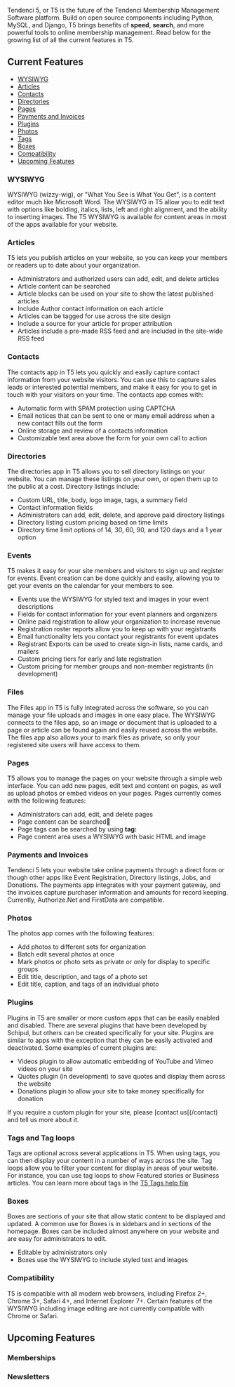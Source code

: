 Tendenci 5, or T5 is the future of the Tendenci Membership Management Software platform. Build on open source components including Python, MySQL, and Django, T5 brings benefits of **speed**, **search**, and more powerful tools to online membership management. Read below for the growing list of all the current
features in T5.

## Current Features

- [WYSIWYG](#wysiwyg)
- [Articles](#articles)
- [Contacts](#contacts)
- [Directories](#directories)
- [Pages](#pages)
- [Payments and Invoices](#payments)
- [Plugins](#plugins)
- [Photos](#photos)
- [Tags](#tags)
- [Boxes](#boxes)
- [Compatibility](#compatibility)
- [Upcoming Features](#upcoming)

### <a name="wysiwyg">WYSIWYG</a>

WYSIWYG (wizzy-wig), or "What You See is What You Get", is a content editor much like Microsoft Word. The WYSIWYG in T5 allow you to edit text with options like bolding, italics, lists, left and right alignment, and the ability to inserting images. The T5 WYSIWYG is available for content areas in most of the apps available for your website.

### <a name="articles">Articles</a>

T5 lets you publish articles on your website, so you can keep your members or readers up to date about your organization.

- Administrators and authorized users can add, edit, and delete articles
- Article content can be searched
- Article blocks can be used on your site to show the latest published articles
- Include Author contact information on each article
- Articles can be tagged for use across the site design
- Include a source for your article for proper attribution
- Articles include a pre-made RSS feed and are included in the site-wide RSS feed

### <a name="contacts">Contacts</a>

The contacts app in T5 lets you quickly and easily capture contact information from your website visitors. You can use this to capture sales leads or interested potential members, and make it easy for you to get in touch with your visitors on your time. The contacts app comes with:

- Automatic form with SPAM protection using CAPTCHA
- Email notices that can be sent to one or many email address when a new contact fills out the form
- Online storage and review of a contacts information
- Customizable text area above the form for your own call to action

### <a name="directories">Directories</a>

The directories app in T5 allows you to sell directory listings on your website. You can manage these listings on your own, or open them up to the public at a cost. Directory listings include:

- Custom URL, title, body, logo image, tags, a summary field
- Contact information fields
- Administrators can add, edit, delete, and approve paid directory listings
- Directory listing custom pricing based on time limits
- Directory time limit options of 14, 30, 60, 90, and 120 days and a 1 year option

### <a name="events">Events</a>

T5 makes it easy for your site members and visitors to sign up and register for events. Event creation can be done quickly and easily, allowing you to get your events on the calendar for your members to see.

- Events use the WYSIWYG for styled text and images in your event descriptions
- Fields for contact information for your event planners and organizers
- Online paid registration to allow your organization to increase revenue
- Registration roster reports allow you to keep up with your registrants
- Email functionality lets you contact your registrants for event updates
- Registrant Exports can be used to create sign-in lists, name cards, and mailers
- Custom pricing tiers for early and late registration
- Custom pricing for member groups and non-member registrants (in development)

### <a name="files">Files</a>

The Files app in T5 is fully integrated across the software, so you can manage your file uploads and images in one easy place. The WYSIWYG connects to the files app, so an image or document that is uploaded to a page or article can be found again and easily reused across the website. The files app also allows your to mark files as private, so only your  registered site users will have access to them.

### <a name="pages">Pages</a>

T5 allows you to manage the pages on your website through a simple web interface. You can add new pages, edit text and content on pages, as well as upload photos or embed videos on your pages. Pages currently comes with the
following features:

- Administrators can add, edit, and delete pages
- Page content can be searched
- Page tags can be searched by using **tag:**
- Page content area uses a WYSIWYG with basic HTML and image

### <a name="payments">Payments and Invoices</a>

Tendenci 5 lets your website take online payments through a direct form or though other apps like Event Registration, Directory listings, Jobs, and Donations. The payments app  integrates with your payment gateway, and the invoices capture purchaser information and amounts for record keeping. Currently, Authorize.Net and FirstData are compatible.

### <a name="photos">Photos</a>

The photos app comes with the following features:

- Add photos to different sets for organization
- Batch edit several photos at once
- Mark photos or photo sets as private or only for display to specific groups
- Edit title, description, and tags of a photo set
- Edit title, caption, and tags of an individual photo

### <a name="plugins">Plugins</a>

Plugins in T5 are smaller or more custom apps that can be easily enabled and disabled. There are several plugins that have been developed by Schipul, but others can be created specifically for your site. Plugins are similar to apps with the exception that they can be easily activated and deactivated. Some examples of current plugins are:

- Videos plugin to allow automatic embedding of YouTube and Vimeo videos on
your site
- Quotes plugin (in development) to save quotes and display them across the
website
- Donations plugin to allow your site to take money specifically for
donation

If you require a custom plugin for your site, please [contact us[(/contact)
and tell us more about it.

### <a name="tags">Tags and Tag loops</a>

Tags are optional across several applications in T5. When using tags, you can then display your content in a number of ways across the site. Tag loops allow you to filter your content for display in areas of your website. For instance, you can use tag loops to show Featured stories or Business articles. You can learn more about tags in the [T5 Tags help file](http://tendenci.com/help-files/t5-template-tags)

### <a name="boxes">Boxes</a>

Boxes are sections of your site that allow static content to be displayed and updated. A common use for Boxes is in sidebars and in sections of the homepage. Boxes can be included almost anywhere on your website and are easy for administrators to edit.

- Editable by administrators only
- Boxes use the WYSIWYG to include styled text and images

### <a name="compatibility">Compatibility</a>

T5 is compatible with all modern web browsers, including Firefox 2+, Chrome 3+, Safari 4+, and Internet Explorer 7+. Certain features of the WYSIWYG including image editing are not currently compatible with Chrome or Safari.

## <a name="upcoming">Upcoming Features</a>

### <a name="contacts">Memberships</a>

### <a name="contacts">Newsletters</a>

